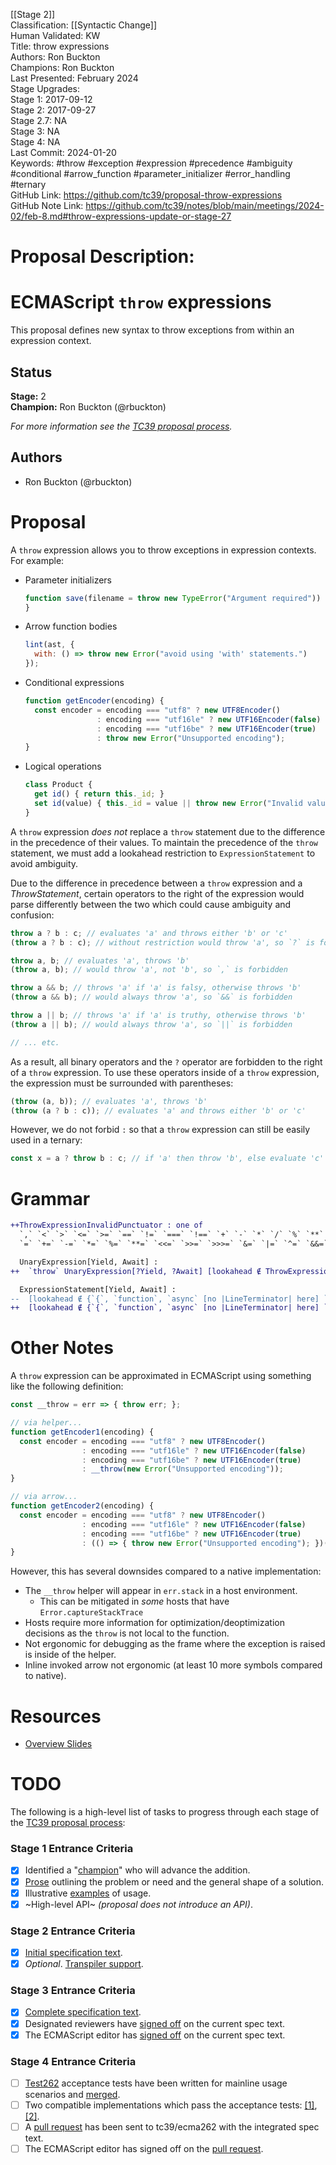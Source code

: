 [[Stage 2]]<br>Classification: [[Syntactic Change]]<br>Human Validated: KW<br>Title: throw expressions<br>Authors: Ron Buckton<br>Champions: Ron Buckton<br>Last Presented: February 2024<br>Stage Upgrades:<br>Stage 1: 2017-09-12  
Stage 2: 2017-09-27  
Stage 2.7: NA  
Stage 3: NA  
Stage 4: NA<br>Last Commit: 2024-01-20<br>Keywords: #throw #exception #expression #precedence #ambiguity #conditional #arrow_function #parameter_initializer #error_handling #ternary<br>GitHub Link: https://github.com/tc39/proposal-throw-expressions <br>GitHub Note Link: https://github.com/tc39/notes/blob/main/meetings/2024-02/feb-8.md#throw-expressions-update-or-stage-27
# Proposal Description:
# ECMAScript `throw` expressions

This proposal defines new syntax to throw exceptions from within an expression context.

## Status

**Stage:** 2  
**Champion:** Ron Buckton (@rbuckton)

_For more information see the [TC39 proposal process](https://tc39.github.io/process-document/)._

## Authors

* Ron Buckton (@rbuckton)

# Proposal

A `throw` expression allows you to throw exceptions in expression contexts. For example:

* Parameter initializers
  ```js
  function save(filename = throw new TypeError("Argument required")) {
  }
  ```
* Arrow function bodies
  ```js
  lint(ast, { 
    with: () => throw new Error("avoid using 'with' statements.")
  });
  ```
* Conditional expressions
  ```js
  function getEncoder(encoding) {
    const encoder = encoding === "utf8" ? new UTF8Encoder() 
                  : encoding === "utf16le" ? new UTF16Encoder(false) 
                  : encoding === "utf16be" ? new UTF16Encoder(true) 
                  : throw new Error("Unsupported encoding");
  }
  ```
* Logical operations
  ```js
  class Product {
    get id() { return this._id; }
    set id(value) { this._id = value || throw new Error("Invalid value"); }
  }
  ```

A `throw` expression *does not* replace a `throw` statement due to the difference 
in the precedence of their values. To maintain the precedence of the `throw` statement,
we must add a lookahead restriction to `ExpressionStatement` to avoid ambiguity.

Due to the difference in precedence between a `throw` expression and a _ThrowStatement_, certain operators to the right
of the expression would parse differently between the two which could cause ambiguity and confusion:

```js
throw a ? b : c; // evaluates 'a' and throws either 'b' or 'c'
(throw a ? b : c); // without restriction would throw 'a', so `?` is forbidden

throw a, b; // evaluates 'a', throws 'b'
(throw a, b); // would throw 'a', not 'b', so `,` is forbidden

throw a && b; // throws 'a' if 'a' is falsy, otherwise throws 'b'
(throw a && b); // would always throw 'a', so `&&` is forbidden

throw a || b; // throws 'a' if 'a' is truthy, otherwise throws 'b'
(throw a || b); // would always throw 'a', so `||` is forbidden

// ... etc.
```

As a result, all binary operators and the `?` operator are forbidden to the right of a `throw` expression. To use these
operators inside of a `throw` expression, the expression must be surrounded with parentheses:

```js
(throw (a, b)); // evaluates 'a', throws 'b'
(throw (a ? b : c)); // evaluates 'a' and throws either 'b' or 'c'
```

However, we do not forbid `:` so that a `throw` expression can still be easily used in a ternary:

```js
const x = a ? throw b : c; // if 'a' then throw 'b', else evaluate 'c'
```

# Grammar

```diff grammarkdown
++ThrowExpressionInvalidPunctuator : one of
  `,` `<` `>` `<=` `>=` `==` `!=` `===` `!==` `+` `-` `*` `/` `%` `**` `<<` `>>` `>>>` `&` `|` `^` `&&` `||` `??`
  `=` `+=` `-=` `*=` `%=` `**=` `<<=` `>>=` `>>>=` `&=` `|=` `^=` `&&=` `||=` `??=` `?`

  UnaryExpression[Yield, Await] :
++  `throw` UnaryExpression[?Yield, ?Await] [lookahead ∉ ThrowExpressionInvalidPunctuator]

  ExpressionStatement[Yield, Await] :
--  [lookahead ∉ {`{`, `function`, `async` [no |LineTerminator| here] `function`, `class`, `let [`}] Expression[+In, ?Yield, ?Await] `;`
++  [lookahead ∉ {`{`, `function`, `async` [no |LineTerminator| here] `function`, `class`, `let [`, `throw`}] Expression[+In, ?Yield, ?Await] `;`
```

# Other Notes

A `throw` expression can be approximated in ECMAScript using something like the following definition:

```js
const __throw = err => { throw err; };

// via helper...
function getEncoder1(encoding) {
  const encoder = encoding === "utf8" ? new UTF8Encoder() 
                : encoding === "utf16le" ? new UTF16Encoder(false) 
                : encoding === "utf16be" ? new UTF16Encoder(true) 
                : __throw(new Error("Unsupported encoding"));
}

// via arrow...
function getEncoder2(encoding) {
  const encoder = encoding === "utf8" ? new UTF8Encoder() 
                : encoding === "utf16le" ? new UTF16Encoder(false) 
                : encoding === "utf16be" ? new UTF16Encoder(true) 
                : (() => { throw new Error("Unsupported encoding"); })();
}
```

However, this has several downsides compared to a native implementation:
* The `__throw` helper will appear in `err.stack` in a host environment.
  * This can be mitigated in *some* hosts that have `Error.captureStackTrace`
* Hosts require more information for optimization/deoptimization decisions as the `throw` is not local to the function.
* Not ergonomic for debugging as the frame where the exception is raised is inside of the helper.
* Inline invoked arrow not ergonomic (at least 10 more symbols compared to native).

# Resources

- [Overview Slides](https://tc39.github.io/proposal-throw-expressions/ThrowExpressions-tc39.pptx)

# TODO

The following is a high-level list of tasks to progress through each stage of the [TC39 proposal process](https://tc39.github.io/process-document/):

### Stage 1 Entrance Criteria

* [x] Identified a "[champion][Champion]" who will advance the addition.  
* [x] [Prose][Prose] outlining the problem or need and the general shape of a solution.  
* [x] Illustrative [examples][Examples] of usage.  
* [x] ~High-level API~ _(proposal does not introduce an API)_.  

### Stage 2 Entrance Criteria

* [x] [Initial specification text][Specification].  
* [x] _Optional_. [Transpiler support][Transpiler].  

### Stage 3 Entrance Criteria

* [x] [Complete specification text][Specification].  
* [x] Designated reviewers have [signed off][Stage3ReviewerSignOff] on the current spec text.  
* [x] The ECMAScript editor has [signed off][Stage3EditorSignOff] on the current spec text.  

### Stage 4 Entrance Criteria

* [ ] [Test262](https://github.com/tc39/test262) acceptance tests have been written for mainline usage scenarios and [merged][Test262PullRequest].  
* [ ] Two compatible implementations which pass the acceptance tests: [\[1\]][Implementation1], [\[2\]][Implementation2].  
* [ ] A [pull request][Ecma262PullRequest] has been sent to tc39/ecma262 with the integrated spec text.  
* [ ] The ECMAScript editor has signed off on the [pull request][Ecma262PullRequest].  

<!-- The following are shared links used throughout the README: -->

[Champion]: #status
[Prose]: #proposal
[Examples]: #proposal
[Specification]: https://tc39.github.io/proposal-throw-expressions
[Transpiler]: https://github.com/Microsoft/TypeScript/pull/18798
[Stage3ReviewerSignOff]: https://github.com/tc39/proposal-throw-expressions/issues/7
[Stage3EditorSignOff]: https://github.com/tc39/proposal-throw-expressions/issues/8
[Test262PullRequest]: #todo
[Implementation1]: #todo
[Implementation2]: #todo
[Ecma262PullRequest]: #todo<br>